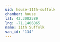 ```yaml
---
uid: house-11th-suffolk
chamber: house
lat: 42.3002589
lng: -71.1406865
name: 11th Suffolk
van_id: '134'
---
```


